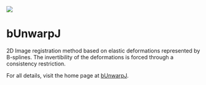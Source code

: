 [![](https://travis-ci.org/fiji/bUnwarpJ.svg?branch=master)](https://travis-ci.org/fiji/bUnwarpJ)

bUnwarpJ
========

2D Image registration method based on elastic deformations represented by B-splines. The invertibility of the deformations is forced through a consistency restriction.

For all details, visit the home page at [bUnwarpJ](http://imagej.net/BUnwarpJ).
